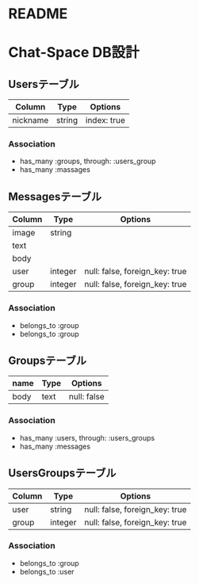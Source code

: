 # README

# Chat-Space DB設計
## Usersテーブル
|Column|Type|Options|
|------|----|-------|
|nickname|string|index: true|
### Association
- has_many :groups, through: :users_group
- has_many :massages

## Messagesテーブル
|Column|Type|Options|
|------|----|-------|
|image|string|
|text|
|body|
|user|integer|null: false, foreign_key: true|
|group|integer|null: false, foreign_key: true|
### Association
- belongs_to :group
- belongs_to :group

## Groupsテーブル
|name|Type|Options|
|------|----|-------|
|body|text|null: false|
### Association
- has_many :users, through: :users_groups
- has_many :messages

## UsersGroupsテーブル
|Column|Type|Options|
|------|----|-------|
|user|string|null: false, foreign_key: true|
|group|integer|null: false, foreign_key: true|
### Association
- belongs_to :group
- belongs_to :user